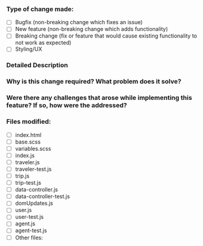 ### Type of change made:
- [ ] Bugfix (non-breaking change which fixes an issue)
- [ ] New feature (non-breaking change which adds functionality)
- [ ] Breaking change (fix or feature that would cause existing functionality to not work as expected)
- [ ] Styling/UX

### Detailed Description

### Why is this change required? What problem does it solve?

### Were there any challenges that arose while implementing this feature? If so, how were the addressed?

### Files modified:
- [ ] index.html
- [ ] base.scss
- [ ] variables.scss
- [ ] index.js
- [ ] traveler.js
- [ ] traveler-test.js
- [ ] trip.js
- [ ] trip-test.js
- [ ] data-controller.js
- [ ] data-controller-test.js
- [ ] domUpdates.js
- [ ] user.js
- [ ] user-test.js
- [ ] agent.js
- [ ] agent-test.js
- [ ] Other files:
